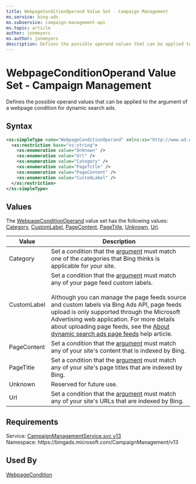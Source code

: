```yaml
---
title: WebpageConditionOperand Value Set - Campaign Management
ms.service: bing-ads
ms.subservice: campaign-management-api
ms.topic: article
author: jonmeyers
ms.author: jonmeyers
description: Defines the possible operand values that can be applied to the argument of a webpage condition for dynamic search ads.
---
```

# WebpageConditionOperand Value Set - Campaign Management
Defines the possible operand values that can be applied to the argument of a webpage condition for dynamic search ads. 

## Syntax
```xml
<xs:simpleType name="WebpageConditionOperand" xmlns:xs="http://www.w3.org/2001/XMLSchema">
  <xs:restriction base="xs:string">
    <xs:enumeration value="Unknown" />
    <xs:enumeration value="Url" />
    <xs:enumeration value="Category" />
    <xs:enumeration value="PageTitle" />
    <xs:enumeration value="PageContent" />
    <xs:enumeration value="CustomLabel" />
  </xs:restriction>
</xs:simpleType>
```

## <a name="values"></a>Values

The [WebpageConditionOperand](webpageconditionoperand.md) value set has the following values: [Category](#category), [CustomLabel](#customlabel), [PageContent](#pagecontent), [PageTitle](#pagetitle), [Unknown](#unknown), [Url](#url).

|Value|Description|
|-----------|---------------|
|<a name="category"></a>Category|Set a condition that the [argument](webpagecondition.md#argument) must match one of the categories that Bing thinks is applicable for your site.|
|<a name="customlabel"></a>CustomLabel|Set a condition that the [argument](webpagecondition.md#argument) must match any of your page feed custom labels.<br/><br/>Although you can manage the page feeds source and custom labels via Bing Ads API, page feeds upload is only supported through the Microsoft Advertising web application. For more details about uploading page feeds, see the [About dynamic search ads page feeds](https://help.ads.microsoft.com/#apex/3/en/60010/0) help article.|
|<a name="pagecontent"></a>PageContent|Set a condition that the [argument](webpagecondition.md#argument) must match any of your site's content that is indexed by Bing.|
|<a name="pagetitle"></a>PageTitle|Set a condition that the [argument](webpagecondition.md#argument) must match any of your site's page titles that are indexed by Bing.|
|<a name="unknown"></a>Unknown|Reserved for future use.|
|<a name="url"></a>Url|Set a condition that the [argument](webpagecondition.md#argument) must match any of your site's URLs that are indexed by Bing.|

## Requirements
Service: [CampaignManagementService.svc v13](https://campaign.api.bingads.microsoft.com/Api/Advertiser/CampaignManagement/v13/CampaignManagementService.svc)  
Namespace: https\://bingads.microsoft.com/CampaignManagement/v13  

## Used By
[WebpageCondition](webpagecondition.md)  
